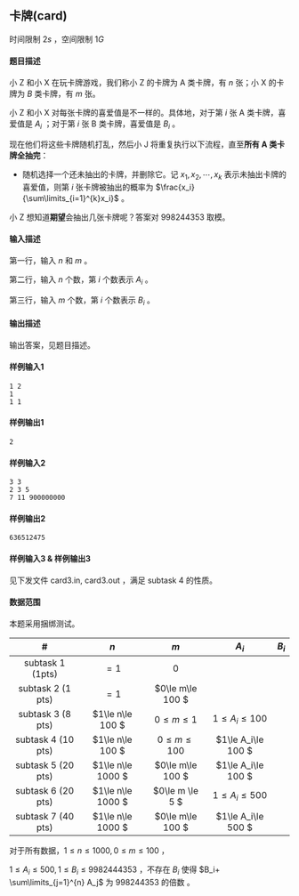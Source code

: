 ## 卡牌(card)

时间限制 $2s$ ，空间限制 $1G$ 

#### 题目描述

小 Z 和小 X 在玩卡牌游戏，我们称小 Z 的卡牌为 A 类卡牌，有 $n$ 张；小 X 的卡牌为 $B$ 类卡牌，有 $m$ 张。

小 Z 和小 X 对每张卡牌的喜爱值是不一样的。具体地，对于第 $i$ 张 A 类卡牌，喜爱值是 $A_i$ ；对于第 $i$ 张 B 类卡牌，喜爱值是 $B_i$ 。

现在他们将这些卡牌随机打乱，然后小 J 将重复执行以下流程，直至**所有 A 类卡牌全抽完**：

- 随机选择一个还未抽出的卡牌，并删除它。记 $x_1,x_2,\cdots,x_k$ 表示未抽出卡牌的喜爱值，则第 $i$ 张卡牌被抽出的概率为 $\frac{x_i}{\sum\limits_{i=1}^{k}x_i}$ 。

小 Z 想知道**期望**会抽出几张卡牌呢？答案对 $998244353$ 取模。

#### 输入描述

第一行，输入 $n$ 和 $m$ 。

第二行，输入 $n$ 个数，第 $i$ 个数表示 $A_i$ 。

第三行，输入 $m$ 个数，第 $i$ 个数表示 $B_i$ 。

#### 输出描述

输出答案，见题目描述。

#### 样例输入1

```
1 2
1
1 1
```

#### 样例输出1

```
2
```

#### 样例输入2

```
3 3
2 3 5
7 11 900000000
```

#### 样例输出2

```
636512475
```

#### 样例输入3 & 样例输出3

见下发文件 $\text{card3.in, card3.out}$ ，满足 $\text{subtask 4}$ 的性质。

#### 数据范围

本题采用捆绑测试。

|              #​              |        $n$         |       $m$        |        $A_i$         | $B_i$ |
| :-------------------------: | :----------------: | :--------------: | :------------------: | :---: |
|  $\text{subtask 1 (1pts)}$  |        $=1$        |       $0$        |                      |       |
| $\text{subtask 2 (1 pts)}$  |        $=1$        | $0\le m\le 100 $ |                      |       |
| $\text{subtask 3 (8 pts)}$  |  $1\le n\le 100 $  |  $0\le m\le 1$   |  $1\le A_i\le 100$   |       |
| $\text{subtask 4 (10 pts)}$ |  $1\le n\le 100 $  | $0\le m\le 100$  |  $1\le A_i\le 100 $  |       |
| $\text{subtask 5 (20 pts)}$ | $1\le n\le 1000  $ | $0\le m\le 100 $ | $1\le A_i\le  100  $ |       |
| $\text{subtask 6 (20 pts)}$ | $1\le n\le  1000 $ | $0\le m \le 5  $ |  $1\le A_i\le 500$   |       |
| $\text{subtask 7 (40 pts)}$ | $1\le n\le 1000 $  | $0\le m\le 100 $ |  $1\le A_i\le 500 $  |       |

对于所有数据，$1\le n\le 1000,0\le m\le 100$ ，

$1\le A_i\le 500,1\le B_i\le 9982444353$ ，不存在 $B_i$ 使得 $B_i+ \sum\limits_{j=1}^{n} A_j$ 为 $998244353$ 的倍数 。



